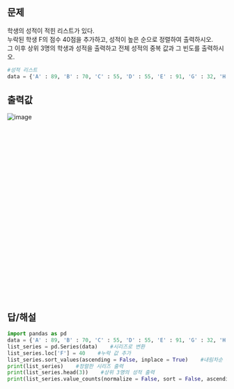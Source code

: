 문제
---
학생의 성적이 적힌 리스트가 있다.<br>
누락된 학생 F의 점수 40점을 추가하고, 성적이 높은 순으로 정렬하여 출력하시오.<br>
그 이후 상위 3명의 학생과 성적을 출력하고 전체 성적의 중복 값과 그 빈도를 출력하시오.
```python
#성적 리스트
data = {'A' : 89, 'B' : 70, 'C' : 55, 'D' : 55, 'E' : 91, 'G' : 32, 'H' : 40}
```


출력값
---
![image](https://github.com/user-attachments/assets/17102a1e-0ba6-4af4-a130-53af0579fa28)


<br><br><br><br><br><br><br><br><br><br><br><br><br><br><br><br><br><br><br><br><br><br><br>

답/해설
---
```python
import pandas as pd
data = {'A' : 89, 'B' : 70, 'C' : 55, 'D' : 55, 'E' : 91, 'G' : 32, 'H' : 40}
list_series = pd.Series(data)    #시리즈로 변환
list_series.loc['F'] = 40    #누락 값 추가
list_series.sort_values(ascending = False, inplace = True)    #내림차순 정렬
print(list_series)    #정렬한 시리즈 출력
print(list_series.head(3))    #상위 3명의 성적 출력
print(list_series.value_counts(normalize = False, sort = False, ascending = False, bins = None, dropna = True))    #중복 값과 그 빈도 출력
```
